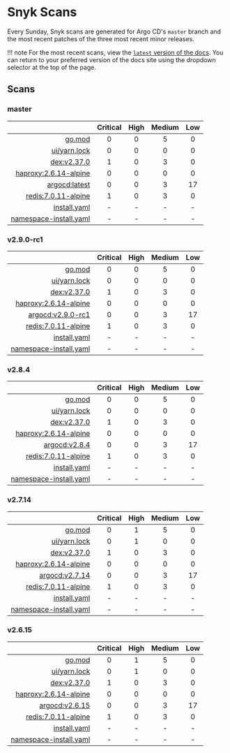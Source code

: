 # Snyk Scans

Every Sunday, Snyk scans are generated for Argo CD's `master` branch and the most recent patches of the three most
recent minor releases.

!!! note
    For the most recent scans, view the [`latest` version of the docs](https://argo-cd.readthedocs.io/en/latest/snyk/).
    You can return to your preferred version of the docs site using the dropdown selector at the top of the page.

## Scans

### master

|    | Critical | High | Medium | Low |
|---:|:--------:|:----:|:------:|:---:|
| [go.mod](master/argocd-test.html) | 0 | 0 | 5 | 0 |
| [ui/yarn.lock](master/argocd-test.html) | 0 | 0 | 0 | 0 |
| [dex:v2.37.0](master/ghcr.io_dexidp_dex_v2.37.0.html) | 1 | 0 | 3 | 0 |
| [haproxy:2.6.14-alpine](master/haproxy_2.6.14-alpine.html) | 0 | 0 | 0 | 0 |
| [argocd:latest](master/quay.io_argoproj_argocd_latest.html) | 0 | 0 | 3 | 17 |
| [redis:7.0.11-alpine](master/redis_7.0.11-alpine.html) | 1 | 0 | 3 | 0 |
| [install.yaml](master/argocd-iac-install.html) | - | - | - | - |
| [namespace-install.yaml](master/argocd-iac-namespace-install.html) | - | - | - | - |

### v2.9.0-rc1

|    | Critical | High | Medium | Low |
|---:|:--------:|:----:|:------:|:---:|
| [go.mod](v2.9.0-rc1/argocd-test.html) | 0 | 0 | 5 | 0 |
| [ui/yarn.lock](v2.9.0-rc1/argocd-test.html) | 0 | 0 | 0 | 0 |
| [dex:v2.37.0](v2.9.0-rc1/ghcr.io_dexidp_dex_v2.37.0.html) | 1 | 0 | 3 | 0 |
| [haproxy:2.6.14-alpine](v2.9.0-rc1/haproxy_2.6.14-alpine.html) | 0 | 0 | 0 | 0 |
| [argocd:v2.9.0-rc1](v2.9.0-rc1/quay.io_argoproj_argocd_v2.9.0-rc1.html) | 0 | 0 | 3 | 17 |
| [redis:7.0.11-alpine](v2.9.0-rc1/redis_7.0.11-alpine.html) | 1 | 0 | 3 | 0 |
| [install.yaml](v2.9.0-rc1/argocd-iac-install.html) | - | - | - | - |
| [namespace-install.yaml](v2.9.0-rc1/argocd-iac-namespace-install.html) | - | - | - | - |

### v2.8.4

|    | Critical | High | Medium | Low |
|---:|:--------:|:----:|:------:|:---:|
| [go.mod](v2.8.4/argocd-test.html) | 0 | 0 | 5 | 0 |
| [ui/yarn.lock](v2.8.4/argocd-test.html) | 0 | 0 | 0 | 0 |
| [dex:v2.37.0](v2.8.4/ghcr.io_dexidp_dex_v2.37.0.html) | 1 | 0 | 3 | 0 |
| [haproxy:2.6.14-alpine](v2.8.4/haproxy_2.6.14-alpine.html) | 0 | 0 | 0 | 0 |
| [argocd:v2.8.4](v2.8.4/quay.io_argoproj_argocd_v2.8.4.html) | 0 | 0 | 3 | 17 |
| [redis:7.0.11-alpine](v2.8.4/redis_7.0.11-alpine.html) | 1 | 0 | 3 | 0 |
| [install.yaml](v2.8.4/argocd-iac-install.html) | - | - | - | - |
| [namespace-install.yaml](v2.8.4/argocd-iac-namespace-install.html) | - | - | - | - |

### v2.7.14

|    | Critical | High | Medium | Low |
|---:|:--------:|:----:|:------:|:---:|
| [go.mod](v2.7.14/argocd-test.html) | 0 | 1 | 5 | 0 |
| [ui/yarn.lock](v2.7.14/argocd-test.html) | 0 | 1 | 0 | 0 |
| [dex:v2.37.0](v2.7.14/ghcr.io_dexidp_dex_v2.37.0.html) | 1 | 0 | 3 | 0 |
| [haproxy:2.6.14-alpine](v2.7.14/haproxy_2.6.14-alpine.html) | 0 | 0 | 0 | 0 |
| [argocd:v2.7.14](v2.7.14/quay.io_argoproj_argocd_v2.7.14.html) | 0 | 0 | 3 | 17 |
| [redis:7.0.11-alpine](v2.7.14/redis_7.0.11-alpine.html) | 1 | 0 | 3 | 0 |
| [install.yaml](v2.7.14/argocd-iac-install.html) | - | - | - | - |
| [namespace-install.yaml](v2.7.14/argocd-iac-namespace-install.html) | - | - | - | - |

### v2.6.15

|    | Critical | High | Medium | Low |
|---:|:--------:|:----:|:------:|:---:|
| [go.mod](v2.6.15/argocd-test.html) | 0 | 1 | 5 | 0 |
| [ui/yarn.lock](v2.6.15/argocd-test.html) | 0 | 1 | 0 | 0 |
| [dex:v2.37.0](v2.6.15/ghcr.io_dexidp_dex_v2.37.0.html) | 1 | 0 | 3 | 0 |
| [haproxy:2.6.14-alpine](v2.6.15/haproxy_2.6.14-alpine.html) | 0 | 0 | 0 | 0 |
| [argocd:v2.6.15](v2.6.15/quay.io_argoproj_argocd_v2.6.15.html) | 0 | 0 | 3 | 17 |
| [redis:7.0.11-alpine](v2.6.15/redis_7.0.11-alpine.html) | 1 | 0 | 3 | 0 |
| [install.yaml](v2.6.15/argocd-iac-install.html) | - | - | - | - |
| [namespace-install.yaml](v2.6.15/argocd-iac-namespace-install.html) | - | - | - | - |
